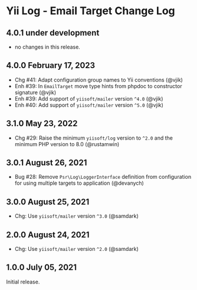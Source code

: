 # Yii Log - Email Target Change Log

## 4.0.1 under development

- no changes in this release.

## 4.0.0 February 17, 2023

- Chg #41: Adapt configuration group names to Yii conventions (@vjik)
- Enh #39: In `EmailTarget` move type hints from phpdoc to constructor signature (@vjik)
- Enh #39: Add support of `yiisoft/mailer` version `^4.0` (@vjik)
- Enh #40: Add support of `yiisoft/mailer` version `^5.0` (@vjik)

## 3.1.0 May 23, 2022

- Chg #29: Raise the minimum `yiisoft/log` version to `^2.0` and the minimum PHP version to 8.0 (@rustamwin)

## 3.0.1 August 26, 2021

- Bug #28: Remove `Psr\Log\LoggerInterface` definition from configuration for using multiple targets 
  to application (@devanych)

## 3.0.0 August 25, 2021

- Chg: Use `yiisoft/mailer` version `^3.0` (@samdark)

## 2.0.0 August 24, 2021

- Chg: Use `yiisoft/mailer` version `^2.0` (@samdark)

## 1.0.0 July 05, 2021

Initial release.
